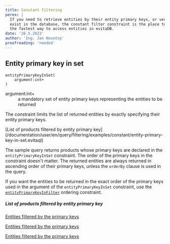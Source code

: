 ```yaml
---
title: Constant filtering
perex: |
  If you need to retrieve entities by their entity primary keys, or verify that entities with particular primary keys 
  exist in the database, the constant filter constraint is the place to go. Filtering entities by their primary keys is 
  the fastest way to access entities in evitaDB. 
date: '26.5.2023'
author: 'Ing. Jan Novotný'
proofreading: 'needed'
---
```


## Entity primary key in set

```evitaql-syntax
entityPrimaryKeyInSet(
    argument:int+
)
```

<dl>
    <dt>argument:int+</dt>
    <dd>
        a mandatory set of entity primary keys representing the entities to be returned
    </dd>
</dl>

The constraint limits the list of returned entities by exactly specifying their entity primary keys. 

<SourceCodeTabs requires="evita_functional_tests/src/test/resources/META-INF/documentation/evitaql-init.java" langSpecificTabOnly>
[List of products filtered by entity primary key](/documentation/user/en/query/filtering/examples/constant/entity-primary-key-in-set.evitaql)
</SourceCodeTabs>

The sample query returns products whose primary keys are declared in the `entityPrimaryKeyInSet` constraint. The order
of the primary keys in the constraint doesn't matter. The returned entities are always returned in ascending order of
their primary keys, unless the `orderBy` clause is used in the query.

<Note type="info">

If you want the entities to be returned in the exact order of the primary keys used in the argument 
of the `entityPrimaryKeyInSet` constraint, use the 
[`entityPrimaryKeyInFilter`](../ordering/constant.md#exact-entity-primary-key-order-used-in-filter)
ordering constraint.

</Note>

<Note type="info">

<NoteTitle toggles="true">

##### List of products filtered by entity primary key
</NoteTitle>

<LanguageSpecific to="evitaql,java">

<MDInclude>[Entities filtered by the primary keys](/documentation/user/en/query/filtering/examples/constant/entity-primary-key-in-set.evitaql.md)</MDInclude>

</LanguageSpecific>

<LanguageSpecific to="graphql">

<MDInclude>[Entities filtered by the primary keys](/documentation/user/en/query/filtering/examples/constant/entity-primary-key-in-set.graphql.json.md)</MDInclude>

</LanguageSpecific>

<LanguageSpecific to="rest">

<MDInclude>[Entities filtered by the primary keys](/documentation/user/en/query/filtering/examples/constant/entity-primary-key-in-set.rest.json.md)</MDInclude>

</LanguageSpecific>

</Note>
